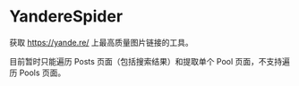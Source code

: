 # YandereSpider

获取 <https://yande.re/> 上最高质量图片链接的工具。

目前暂时只能遍历 Posts 页面（包括搜索结果）和提取单个 Pool 页面，不支持遍历 Pools 页面。
